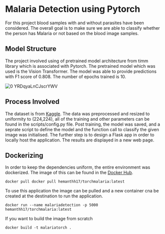 # Malaria Detection using Pytorch
For this project blood samples with and without parasites have been considered. The overall goal is to make sure we are able to classify whether the person has Malaria or not based on the blood image samples.

## Model Structure
The project involved using of pretrained model architecture from timm library which is associated with Pytorch. The pretrained model which was used is the Vision Transformer. 
The model was able to provide predictions with F1 score of 0.808. 
The number of epochs trained is 10.

![0 YRDqyaLnCJscrYWV](https://github.com/hemanthh17/malaria-detection-torch-docker/assets/49975886/81303bef-61ec-40df-ba5c-314d6c065cdb)


## Process Involved
The dataset is from [Kaggle](https://www.kaggle.com/datasets/nipunarora8/malaria-detection-dataset). The data was preprocessed and resized to uniformity to (224,224), all of the training and other parameters can be found in the scripts/config.py file.
Post training, the model was saved, and a seprate script to define the model and the function call to classify the given image was initialised. The further step is to design a Flask app in order to locally host the application. The results are displayed in a new web page.

## Dockerizing
In order to keep the dependencies uniform, the entire environment was dockerized. The image of this can be found in the [Docker Hub](https://hub.docker.com/r/hemanthh17/torchmalaria). 
```
docker pull docker pull hemanthh17/torchmalaria:latest
```
To use this application the image can be pulled and a new container cna be created at the destination to run the application. 
```
docker run --name malariadetection -p 5000 hemanthh17/torchmalaria:latest
```
If you want to build the image from scratch
```
docker build -t malariatorch .
```
